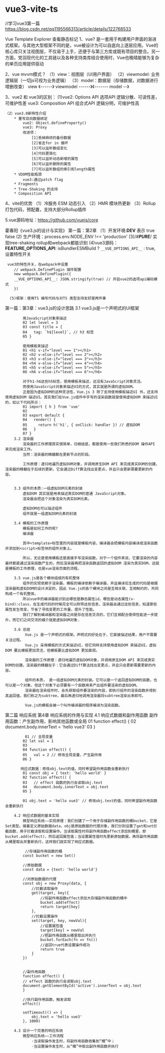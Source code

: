 # vue3-vite-ts
//学习vue3第一篇
https://blog.csdn.net/qq1195566313/article/details/122768533

Vue Template Explorer 查看静态标记
1、vue?
    是一套用于构建用户界面的渐进式框架。与其他大型框架不同的是，vue被设计为可以自底向上逐层应用。Vue的核心库只关注视图层，不仅易于上手，还便于与第三方库或既有项目的整合。另一方面，党羽现代化的工具链以及各种支持类库结合使用时，Vue也晚晴能够为复杂的单页应用提供驱动

2、vue mvvm模式？
    （1）view：视图层（UI用户界面）
    （2）viewmodel: 业务逻辑层（一切js可视为业务逻辑）
    （3）model：数据层（存储数据，对数据进行增删改查）
   view 《------》 viewmodel ------》《------- model --》
    
3、vue2  和 vue3的区别：
    (1)vue2: Options API 选项API  逻辑分散、可读性差，可维护性差
       vue3: Composition API  组合式API 逻辑分明，可维护性高

    （2）vue3.0新特性介绍
        * 重写双向数据绑定
            vue2: Object.defineProperty()
            vue3: Proxy
            改进项：
                [1]丢掉麻烦的备份数据
                [2]省去for in 循环
                [3]可以监听数组变化
                [4]代码更简化
                [5]可以监听动态新增的属性
                [6]可以监听删除的属性
                [7]可以监听数组的索引和length属性
        * VDOM性能瓶颈
            vue3:通过patch flag
        * Fragments
        * Tree-Shaking 的支持
        * Composition API

4、vite的优势
    （1）冷服务 ESM 动态引入
    （2）HMR 模块热更新
    （3）Rollup打包代码，预配置，支持大部分Rollup插件

5.vue源码地址：https://github.com/vuejs/core

霍春阳《vue3.js的设计与实现》
第一篇：第2章
    （1）开发环境:__DEV__  表示 true false
     (2) 生产环境：process.env.NODE_ENV !== 'production'
     (3)/*#__PURE__*/ 实现tree-shaking rollup和webpack都能识别
     (4)vue3源码：__FEATURE_OPTIONS_API__: isBundlerESMBuild ? `__VUE_OPTIONS_API__` : true, 设置特性开关

     vue3的特性开关，在webpack中设置
        // webpack.DefinePlugin 插件配置
        new webpack.DefinePlugin({
        __VUE_OPTIONS_API__: JSON.stringify(true) // 开启vue2的选项api编码模式
        })

      (5)框架：使用TS 编写代码与对TS 类型支持友好是两件事
     
第一篇：第3章：vue3.js的设计思路
        3.1 vue3.js是一个声明式的UI框架

            用JavaScript对象来描述
            02 let level = 3
            03 const title = {
            04   tag: `h${level}`, // h3 标签
            05 }

            使用模板来描述
            01 <h1 v-if="level === 1"></h1>
            02 <h2 v-else-if="level === 2"></h2>
            03 <h3 v-else-if="level === 3"></h3>
            04 <h4 v-else-if="level === 4"></h4>
            05 <h5 v-else-if="level === 5"></h5>
            06 <h6 v-else-if="level === 6"></h6>

            对于h1-h6这些h5标签，使用模板来描述，远没有JavaScript对象灵活。
            而使用JavaScript对象来描述UI的方式，其实就是所谓的虚拟DOM。
            正是因为虚拟DOM的这种灵活性，Vue.js 3 除了支持使用模板描述UI 外，还支持使用虚拟DOM 描述UI。其实我们在Vue.js组件中手写的渲染函数就是使用虚拟DOM 来描述UI的，如以下代码所示：
            01 import { h } from 'vue'
            02
            03 export default {
            04   render() {
            05     return h('h1', { onClick: handler }) // 虚拟DOM
            06   }
            07 }
        3.2 渲染器
            渲染器的工作原理其实很简单，归根结底，都是使用一些我们熟悉的DOM 操作API 来完成渲染工作。
            当然：渲染器的精髓都在更新节点的阶段。

            工作原理：递归地遍历虚拟DOM对象，并调用原生DOM API 来完成真实DOM的创建。渲染器的精髓在于后续的更新，它会通过Diff算法找出变更点，并且只会更新需要更新的内容。
            
            
        3.3 组件的本质:一组虚拟DOM元素的封装
            虚拟DOM 其实就是用来描述真实DOM的普通 JavaScript对象。
            渲染器会把这个对象渲染为真实DOM元素。

            虚拟DOM也可以描述组件
            组件就是一组虚拟DOM元素的封装

        3.4 模板的工作原理
            模板是如何工作的呢?
            编译器

            其中<template>标签里的内容就是模板内容，编译器会把模板内容编译成渲染函数并添加到<script>标签块的组件对象上。

            所以，无论是使用模板还是直接手写渲染函数，对于一个组件来说，它要渲染的内容最终都是通过渲染函数产生的，然后渲染器再把渲染函数返回的虚拟DOM 渲染为真实DOM，这就是模板的工作原理，也是vue渲染页面的流程。

        3.5 vue.js是各个模块组成的有机整体
            组件的实现依赖于渲染器，模板的编译依赖于编译器，并且编译后生成的代码是根据渲染器和虚拟DOM的设计决定的，因此 Vue.js的各个模块之间是互相关联、互相制约的，共同构成一个有机整体。
            所以vue中的编译器能识别出哪些是静态属性id，哪些是动态属性(v-bind):class，在生成代码的时候完全可以附带这些信息，渲染器会通过这些信息，知道那些属性发生改变，节省了寻找变更的工作量，提升了性能。
            我们了解到编译器和渲染器之间是存在信息交流的，它们互相配合使得性能进一步提升，而它们之间交流的媒介就是虚拟DOM对象.

        3.6 总结
             Vue.js 是一个声明式的框架。声明式的好处在于，它直接描述结果，用户不需要关注过程。
             Vue.js 采用模板的方式来描述UI，但它同样支持使用虚拟DOM 来描述UI。虚拟DOM 要比模板更加灵活，但模板要比虚拟DOM 更加直观。

             渲染器的工作原理：递归地遍历虚拟DOM对象，并调用原生DOM API 来完成真实DOM的创建。渲染器的精髓在于：它会通过Diff算法找出变更点，并且只会更新需要更新的内容。

             组件的本质， 是一组虚拟DOM元素的封装。它可以是一个返回虚拟DOM的函数，也可以是一个对象，但这个对象下必须要有一个函数用来产出组件要渲染的虚拟DOM。
             渲染器在渲染组件时，会先获取组件要渲染的内容，即执行组件的渲染函数并得到其返回值，我们称之为subtree，最后再递归地调用渲染器将subtree渲染出来即可。

             Vue.js的模板会被一个叫作编译器的程序编译为渲染函数。


第二篇 响应系统
       第4章 响应系统的作用与实现
       4.1 响应式数据和副作用函数
             副作用函数：产生副作用，影响其他函数或全局
             01 function effect() {
             02   document.body.innerText = 'hello vue3'
             03 }

             01 // 全局变量
            02 let val = 1
            03
            04 function effect() {
            05   val = 2 // 修改全局变量，产生副作用
            06 }

           响应式数据：修改obj.text的值，同时希望副作用函数会重新执行
            01 const obj = { text: 'hello world' }
            02 function effect() {
            03   // effect 函数的执行会读取obj.text
            04   document.body.innerText = obj.text
            05 }

            01 obj.text = 'hello vue3' // 修改obj.text的值，同时希望副作用函数会重新执行

        4.2 响应式数据的基本实现
            微型响应系统——实现原理：我们创建了一个用于存储副作用函数的桶bucket，它是Set类型。接着定义原始数据data，obj是原始数据的代理对象，我们分别设置了get和set拦截函数，用于拦截读取和设置操作。当读取属性时将副作用函数effect添加到桶里，即bucket.add(effect)，然后返回属性值；当设置属性值时先更新原始数据，再将副作用函数从桶里取出并重新执行，这样我们就实现了响应式数据。

             //存储副作用函数的桶
            const bucket = new Set()

            //原始数据
            const data = {text: 'hello world'}

            //对原始数据的代理
            const obj = new Proxy(data, {
                //拦截读取操作
                get(target, key){
                    //将副作用函数effect添加大存储副作用函数的桶中
                    bucket.add(effect)
                    return target[key]
                },
                //拦截设置操作
                set(target, key, newVal){
                    //设置属性值
                    target[key] = newVal
                    //把副作用函数从桶里取出并执行
                    bucket.forEach(fn => fn())
                    //返回true代表设置操作成功
                    return true
                }
            })


            //副作用函数
            function effect() {
            // effect 函数的执行会读取obj.text
            document.getElementById('active').innerText = obj.text
            }

            //执行副作用函数，触发读取
            effect()

            setTimeout(() => {
                obj.text = 'hello vue3'
            }, 1000)
        
        4.3 设计一个完善的响应系统
            微型响应系统——工作流程
                ·当读取操作发生时，将副作用函数收集到“桶”中；
                ·当设置操作发生时，从“桶”中取出副作用函数并执行

            





